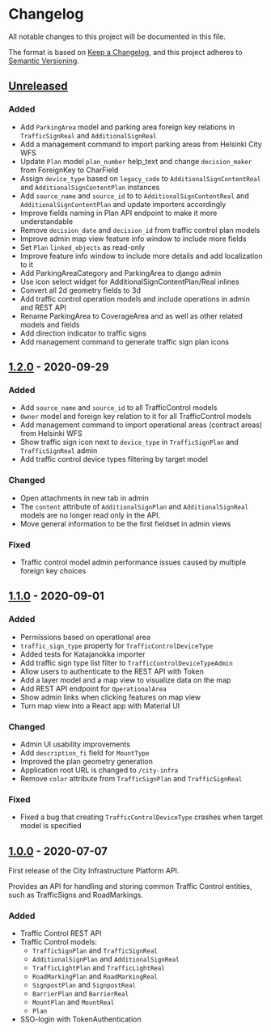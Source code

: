 # Changelog

All notable changes to this project will be documented in this file.

The format is based on [Keep a Changelog](https://keepachangelog.com/en/1.0.0/),
and this project adheres to [Semantic Versioning](https://semver.org/spec/v2.0.0.html).

## [Unreleased]

### Added
- Add `ParkingArea` model and parking area foreign key relations in `TrafficSignReal` and `AdditionalSignReal`
- Add a management command to import parking areas from Helsinki City WFS
- Update `Plan` model `plan_number` help_text and change `decision_maker` from ForeignKey to CharField
- Assign `device_type` based on `legacy_code` to `AdditionalSignContentReal` and `AdditionalSignContentPlan` instances
- Add `source_name` and `source_id` to to `AdditionalSignContentReal` and `AdditionalSignContentPlan` and update importers accordingly
- Improve fields naming in Plan API endpoint to make it more understandable
- Remove `decision_date` and `decision_id` from traffic control plan models
- Improve admin map view feature info window to include more fields
- Set `Plan` `linked_objects` as read-only
- Improve feature info window to include more details and add localization to it
- Add ParkingAreaCategory and ParkingArea to django admin
- Use icon select widget for AdditionalSignContentPlan/Real inlines
- Convert all 2d geometry fields to 3d
- Add traffic control operation models and include operations in admin and REST API
- Rename ParkingArea to CoverageArea and as well as other related models and fields
- Add direction indicator to traffic signs
- Add management command to generate traffic sign plan icons

## [1.2.0] - 2020-09-29

### Added
- Add `source_name` and `source_id` to all TrafficControl models
- `Owner` model and foreign key relation to it for all TrafficControl models
- Add management command to import operational areas (contract areas) from Helsinki WFS
- Show traffic sign icon next to `device_type` in `TrafficSignPlan` and `TrafficSignReal` admin
- Add traffic control device types filtering by target model

### Changed
- Open attachments in new tab in admin
- The `content` attribute of `AdditionalSignPlan` and `AdditionalSignReal` models are no longer
  read only in the API.
- Move general information to be the first fieldset in admin views

### Fixed
- Traffic control model admin performance issues caused by multiple foreign key choices

## [1.1.0] - 2020-09-01

### Added
- Permissions based on operational area
- `traffic_sign_type` property for `TrafficControlDeviceType`
- Added tests for Katajanokka importer
- Add traffic sign type list filter to `TrafficControlDeviceTypeAdmin`
- Allow users to authenticate to the REST API with Token
- Add a layer model and a map view to visualize data on the map
- Add REST API endpoint for `OperationalArea`
- Show admin links when clicking features on map view
- Turn map view into a React app with Material UI

### Changed
- Admin UI usability improvements
- Add `description_fi` field for `MountType`
- Improved the plan geometry generation
- Application root URL is changed to `/city-infra`
- Remove `color` attribute from `TrafficSignPlan` and `TrafficSignReal`

### Fixed
- Fixed a bug that creating `TrafficControlDeviceType` crashes when target model is specified

## [1.0.0] - 2020-07-07

First release of the City Infrastructure Platform API.

Provides an API for handling and storing common Traffic Control entities, such as TrafficSigns and RoadMarkings.

### Added
- Traffic Control REST API
- Traffic Control models:
  - `TrafficSignPlan` and `TrafficSignReal`
  - `AdditionalSignPlan` and `AdditionalSignReal`
  - `TrafficLightPlan` and `TrafficLightReal`
  - `RoadMarkingPlan` and `RoadMarkingReal`
  - `SignpostPlan` and `SignpostReal`
  - `BarrierPlan` and `BarrierReal`
  - `MountPlan` and `MountReal`
  - `Plan`
- SSO-login with TokenAuthentication

[unreleased]: https://github.com/City-of-Helsinki/city-infrastructure-platform/compare/v1.2.0...HEAD
[1.2.0]: https://github.com/City-of-Helsinki/city-infrastructure-platform/compare/v1.1.0...v1.2.0
[1.1.0]: https://github.com/City-of-Helsinki/city-infrastructure-platform/compare/v1.0.0...v1.1.0
[1.0.0]: https://github.com/City-of-Helsinki/city-infrastructure-platform/compare/v0.0.1...v1.0.0
